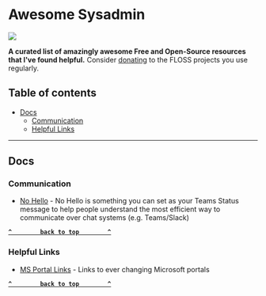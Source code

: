# Awesome Sysadmin

[![](https://cdn.rawgit.com/sindresorhus/awesome/d7305f38d29fed78fa85652e3a63e154dd8e8829/media/badge.svg)](https://github.com/sindresorhus/awesome)

**A curated list of amazingly awesome Free and Open-Source resources that I've found helpful.** Consider [donating](https://github.com/n1trux/awesome-donations) to the FLOSS projects you use regularly.

## Table of contents

- [Docs](#software)
  - [Communication](#Communication)
  - [Helpful Links](#Helpful-Links)

--------------------

## Docs

### Communication
- [No Hello](https://aka.ms/nohello/) - No Hello is something you can set as your Teams Status message to help people understand the most efficient way to communicate over chat systems (e.g. Teams/Slack)


**[`^        back to top        ^`](#awesome-me)**

### Helpful Links
- [MS Portal Links](https://msportals.io/) - Links to ever changing Microsoft portals 


**[`^        back to top        ^`](#awesome-me)**
